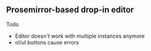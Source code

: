 ## Prosemirror-based drop-in editor

Todo

- Editor doesn't work with multiple instances anymore
- ol/ul buttons cause errors

